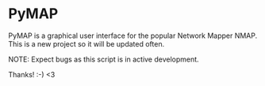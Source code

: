 # PyMAP
PyMAP is a graphical user interface for the popular Network Mapper NMAP. This is a new project so it will be updated often.

NOTE: Expect bugs as this script is in active development.


Thanks! :-) <3

